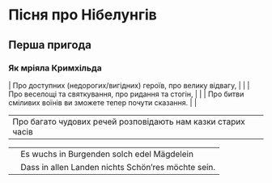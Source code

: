 # Пісня про Нібелунгів

## Перша пригода

### Як мріяла Кримхільда
<table>
<tr>
<td>Про багато чудових речей розповідають нам казки старих часів</td>
<td></td>
</tr>

| Про доступних (недорогих/вигідних) героїв, про велику відвагу, | |
| Про веселощі та святкування, про ридання та стогін, | |
| Про битви сміливих воїнів ви зможете тепер почути сказання. | |
</table>

<table>
<tr>
    <td></td>
<td> Es wuchs in Burgenden solch edel Mägdelein </td>
</tr>

<tr>
    <td></td>
    <td>Dass in allen Landen nichts Schönʼres möchte sein.</td>
    </tr>
</table>

